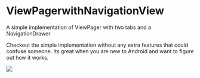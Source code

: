 # ViewPagerwithNavigationView
A simple implementation of ViewPager with two tabs and a NavigationDrawer

Checkout the simple implementation without any extra features that could confuse someone. Its great when you are new to Android and want to figure out how it works. 

<a href="https://imgflip.com/gif/253y7n"><img src="https://i.imgflip.com/253y7n.gif"/></a>
